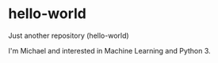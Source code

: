 # hello-world
Just another repository (hello-world)


I'm Michael and interested in Machine Learning and Python 3.
